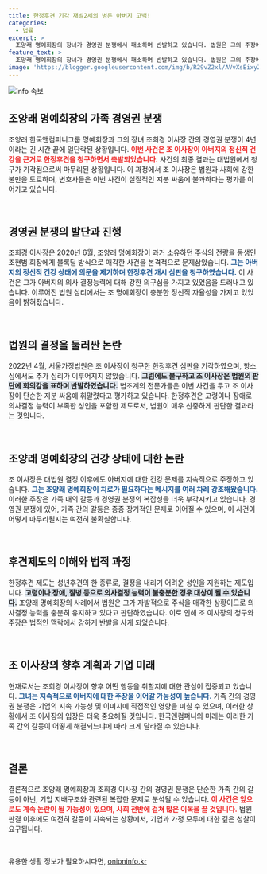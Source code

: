 ```yaml
---
title: 한정후견 기각 재벌2세의 병든 아버지 고백!
categories:
  - 법률
excerpt: >
  조양래 명예회장의 장녀가 경영권 분쟁에서 패소하며 반발하고 있습니다. 법원은 그의 주장에 대해 신빙성을 인정하지 않았고, 조 이사장은 아버지의 건강 문제를 주제로 다시금 목소리를 높이고 있습니다. 복잡한 가족 이야기가 어떻게 전개될지 주목하세요!
feature_text: >
  조양래 명예회장의 장녀가 경영권 분쟁에서 패소하며 반발하고 있습니다. 법원은 그의 주장에 대해 신빙성을 인정하지 않았고, 조 이사장은 아버지의 건강 문제를 주제로 다시금 목소리를 높이고 있습니다. 복잡한 가족 이야기가 어떻게 전개될지 주목하세요!
image: 'https://blogger.googleusercontent.com/img/b/R29vZ2xl/AVvXsEixyZcFfHzMRdzZMjFBmAUKJYCLCGyLL1o632UiGVXcaFdKo_bkvkuCioo0uUKlGfBVcT3P84aROyZIXSBEx3Aw5nCQ3pTgDom1WDC4m8eifvWiAmWEEVb4x6G_l8C0QH225ldMjyaFvpxGEBGNO37VmDTDMHGhJPq73UglMfDca1-0aw/s1600/blogspot.png'
---
```


<p><img src="https://blogger.googleusercontent.com/img/b/R29vZ2xl/AVvXsEixyZcFfHzMRdzZMjFBmAUKJYCLCGyLL1o632UiGVXcaFdKo_bkvkuCioo0uUKlGfBVcT3P84aROyZIXSBEx3Aw5nCQ3pTgDom1WDC4m8eifvWiAmWEEVb4x6G_l8C0QH225ldMjyaFvpxGEBGNO37VmDTDMHGhJPq73UglMfDca1-0aw/s1600/blogspot.png" alt="info 속보" /></p>

<h2 data-ke-size="size26">조양래 명예회장의 가족 경영권 분쟁</h2>

<p data-ke-size="size16">조양래 한국앤컴퍼니그룹 명예회장과 그의 장녀 조희경 이사장 간의 경영권 분쟁이 4년이라는 긴 시간 끝에 일단락된 상황입니다. <b><span style="color: #ee2323;">이번 사건은 조 이사장이 아버지의 정신적 건강을 근거로 한정후견을 청구하면서 촉발되었습니다.</span></b> 사건의 최종 결과는 대법원에서 청구가 기각됨으로써 마무리된 상황입니다. 이 과정에서 조 이사장은 법원과 사회에 강한 불만을 토로하며, 변호사들은 이번 사건이 실질적인 지분 싸움에 불과하다는 평가를 이어가고 있습니다.</p>

<p data-ke-size="size16">&nbsp;</p>

<h2 data-ke-size="size26">경영권 분쟁의 발단과 진행</h2>

<p data-ke-size="size16">조희경 이사장은 2020년 6월, 조양래 명예회장이 과거 소유하던 주식의 전량을 동생인 조현범 회장에게 블록딜 방식으로 매각한 사건을 본격적으로 문제삼았습니다. <b><span style="color: #1a5490;">그는 아버지의 정신적 건강 상태에 의문을 제기하며 한정후견 개시 심판을 청구하였습니다.</span></b> 이 사건은 그가 아버지의 의사 결정능력에 대해 강한 의구심을 가지고 있었음을 드러내고 있습니다. 이루어진 법원 심리에서는 조 명예회장이 충분한 정신적 자율성을 가지고 있었음이 밝혀졌습니다.</p>

<p data-ke-size="size16">&nbsp;</p>

<h2 data-ke-size="size26">법원의 결정을 둘러싼 논란</h2>

<p data-ke-size="size16">2022년 4월, 서울가정법원은 조 이사장이 청구한 한정후견 심판을 기각하였으며, 항소심에서도 추가 심리가 이루어지지 않았습니다. <b><span style="background-color: #21538527;">그럼에도 불구하고 조 이사장은 법원의 판단에 회의감을 표하며 반발하였습니다.</span></b> 법조계의 전문가들은 이번 사건을 두고 조 이사장이 단순한 지분 싸움에 휘말렸다고 평가하고 있습니다. 한정후견은 고령이나 장애로 의사결정 능력이 부족한 성인을 포함한 제도로서, 법원이 매우 신중하게 판단한 결과라는 것입니다.</p>

<p data-ke-size="size16">&nbsp;</p>

<h2 data-ke-size="size26">조양래 명예회장의 건강 상태에 대한 논란</h2>

<p data-ke-size="size16">조 이사장은 대법원 결정 이후에도 아버지에 대한 건강 문제를 지속적으로 주장하고 있습니다. <b><span style="color: #1a5490;">그는 조양래 명예회장이 치료가 필요하다는 메시지를 여러 차례 강조해왔습니다.</span></b> 이러한 주장은 가족 내의 갈등과 경영권 분쟁의 복잡성을 더욱 부각시키고 있습니다. 경영권 분쟁에 있어, 가족 간의 갈등은 종종 장기적인 문제로 이어질 수 있으며, 이 사건이 어떻게 마무리될지는 여전히 불확실합니다.</p>

<p data-ke-size="size16">&nbsp;</p>

<h2 data-ke-size="size26">후견제도의 이해와 법적 과정</h2>

<p data-ke-size="size16">한정후견 제도는 성년후견의 한 종류로, 결정을 내리기 어려운 성인을 지원하는 제도입니다. <b><span style="background-color: #21538527;">고령이나 장애, 질병 등으로 의사결정 능력이 불충분한 경우 대상이 될 수 있습니다.</span></b> 조양래 명예회장의 사례에서 법원은 그가 자발적으로 주식을 매각한 상황이므로 의사결정 능력을 충분히 유지하고 있다고 판단하였습니다. 이로 인해 조 이사장의 청구와 주장은 법적인 맥락에서 강하게 반발을 사게 되었습니다.</p>

<p data-ke-size="size16">&nbsp;</p>

<h2 data-ke-size="size26">조 이사장의 향후 계획과 기업 미래</h2>

<p data-ke-size="size16">현재로서는 조희경 이사장이 향후 어떤 행동을 취할지에 대한 관심이 집중되고 있습니다. <b><span style="color: #1a5490;">그녀는 지속적으로 아버지에 대한 주장을 이어갈 가능성이 높습니다.</span></b> 가족 간의 경영권 분쟁은 기업의 지속 가능성 및 이미지에 직접적인 영향을 미칠 수 있으며, 이러한 상황에서 조 이사장의 입장은 더욱 중요해질 것입니다. 한국앤컴퍼니의 미래는 이러한 가족 간의 갈등이 어떻게 해결되느냐에 따라 크게 달라질 수 있습니다.</p>

<p data-ke-size="size16">&nbsp;</p>

<h2 data-ke-size="size26">결론</h2>

<p data-ke-size="size16">결론적으로 조양래 명예회장과 조희경 이사장 간의 경영권 분쟁은 단순한 가족 간의 갈등이 아닌, 기업 지배구조와 관련된 복잡한 문제로 분석될 수 있습니다. <b><span style="color: #ee2323;">이 사건은 앞으로도 계속 논란이 될 가능성이 있으며, 사회 전반에 걸쳐 많은 이목을 끌 것입니다.</span></b> 법원 판결 이후에도 여전히 갈등이 지속되는 상황에서, 기업과 가정 모두에 대한 깊은 성찰이 요구됩니다.</p>

<p data-ke-size="size16">&nbsp;</p>
유용한 생활 정보가 필요하시다면, <a href="https://onioninfo.kr" rel="dofollow">onioninfo.kr</a>


